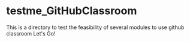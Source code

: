 # testme_GitHubClassroom
This is a directory to test the feasibility of several modules to use github classroom
Let's Go! 
